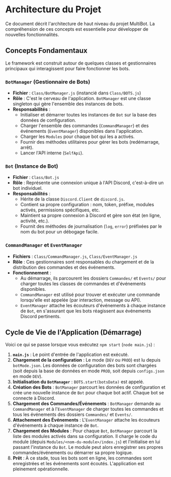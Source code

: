 # Architecture du Projet

Ce document décrit l'architecture de haut niveau du projet MultiBot. La compréhension de ces concepts est essentielle pour développer de nouvelles fonctionnalités.

## Concepts Fondamentaux

Le framework est construit autour de quelques classes et gestionnaires principaux qui interagissent pour faire fonctionner les bots.

### `BotManager` (Gestionnaire de Bots)

-   **Fichier** : `Class/BotManager.js` (instancié dans `Class/BOTS.js`)
-   **Rôle** : C'est le cerveau de l'application. `BotManager` est une classe singleton qui gère l'ensemble des instances de bots.
-   **Responsabilités** :
    -   Initialiser et démarrer toutes les instances de `Bot` sur la base des données de configuration.
    -   Charger l'ensemble des commandes (`CommandManager`) et des événements (`EventManager`) disponibles dans l'application.
    -   Charger les `Modules` pour chaque bot qui les a activés.
    -   Fournir des méthodes utilitaires pour gérer les bots (redémarrage, arrêt).
    -   Lancer l'API interne (`SelfApi`).

### `Bot` (Instance de Bot)

-   **Fichier** : `Class/Bot.js`
-   **Rôle** : Représente une connexion unique à l'API Discord, c'est-à-dire un bot individuel.
-   **Responsabilités** :
    -   Hérite de la classe `Discord.Client` de `discord.js`.
    -   Contient sa propre configuration : nom, token, préfixe, modules activés, permissions spécifiques, etc.
    -   Maintient sa propre connexion à Discord et gère son état (en ligne, activité, etc.).
    -   Fournit des méthodes de journalisation (`log`, `error`) préfixées par le nom du bot pour un débogage facile.

### `CommandManager` et `EventManager`

-   **Fichiers** : `Class/CommandManager.js`, `Class/EventManager.js`
-   **Rôle** : Ces gestionnaires sont responsables du chargement et de la distribution des commandes et des événements.
-   **Fonctionnement** :
    -   Au démarrage, ils parcourent les dossiers `Commandes/` et `Events/` pour charger toutes les classes de commandes et d'événements disponibles.
    -   `CommandManager` est utilisé pour trouver et exécuter une commande lorsqu'elle est appelée (par interaction, message ou API).
    -   `EventManager` attache les écouteurs d'événements à chaque instance de `Bot`, en s'assurant que les bots réagissent aux événements Discord pertinents.

## Cycle de Vie de l'Application (Démarrage)

Voici ce qui se passe lorsque vous exécutez `npm start` (`node main.js`) :

1.  **`main.js`** : Le point d'entrée de l'application est exécuté.
2.  **Chargement de la configuration** : Le mode (`DEV` ou `PROD`) est lu depuis `botMode.json`. Les données de configuration des bots sont chargées (soit depuis la base de données en mode `PROD`, soit depuis `configs.json` en mode `DEV`).
3.  **Initialisation du `BotManager`** : `BOTS.start(botsData)` est appelé.
4.  **Création des Bots** : `BotManager` parcourt les données de configuration et crée une nouvelle instance de `Bot` pour chaque bot actif. Chaque bot se connecte à Discord.
5.  **Chargement des Commandes/Événements** : `BotManager` demande au `CommandManager` et à l'`EventManager` de charger toutes les commandes et tous les événements des dossiers `Commandes/` et `Events/`.
6.  **Attachement des Événements** : L'`EventManager` attache les écouteurs d'événements à chaque instance de `Bot`.
7.  **Chargement des Modules** : Pour chaque `Bot`, `BotManager` parcourt la liste des modules activés dans sa configuration. Il charge le code du module (depuis `Modules/<nom-du-module>/index.js`) et l'initialise en lui passant l'instance du `Bot`. Le module peut alors enregistrer ses propres commandes/événements ou démarrer sa propre logique.
8.  **Prêt** : À ce stade, tous les bots sont en ligne, les commandes sont enregistrées et les événements sont écoutés. L'application est pleinement opérationnelle.
